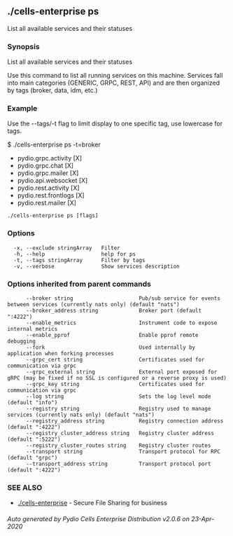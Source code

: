 ## ./cells-enterprise ps

List all available services and their statuses

### Synopsis

List all available services and their statuses

Use this command to list all running services on this machine.
Services fall into main categories (GENERIC, GRPC, REST, API) and are then
organized by tags (broker, data, idm, etc.)

### Example

Use the --tags/-t flag to limit display to one specific tag, use lowercase for tags.

$ ./cells-enterprise ps -t=broker

- pydio.grpc.activity   [X]
- pydio.grpc.chat       [X]
- pydio.grpc.mailer     [X]
- pydio.api.websocket   [X]
- pydio.rest.activity   [X]
- pydio.rest.frontlogs  [X]
- pydio.rest.mailer     [X]



```
./cells-enterprise ps [flags]
```

### Options

```
  -x, --exclude stringArray   Filter
  -h, --help                  help for ps
  -t, --tags stringArray      Filter by tags
  -v, --verbose               Show services description
```

### Options inherited from parent commands

```
      --broker string                     Pub/sub service for events between services (currently nats only) (default "nats")
      --broker_address string             Broker port (default ":4222")
      --enable_metrics                    Instrument code to expose internal metrics
      --enable_pprof                      Enable pprof remote debugging
      --fork                              Used internally by application when forking processes
      --grpc_cert string                  Certificates used for communication via grpc
      --grpc_external string              External port exposed for gRPC (may be fixed if no SSL is configured or a reverse proxy is used)
      --grpc_key string                   Certificates used for communication via grpc
      --log string                        Sets the log level mode (default "info")
      --registry string                   Registry used to manage services (currently nats only) (default "nats")
      --registry_address string           Registry connection address (default ":4222")
      --registry_cluster_address string   Registry cluster address (default ":5222")
      --registry_cluster_routes string    Registry cluster routes
      --transport string                  Transport protocol for RPC (default "grpc")
      --transport_address string          Transport protocol port (default ":4222")
```

### SEE ALSO

* [./cells-enterprise](./cells-enterprise)	 - Secure File Sharing for business

###### Auto generated by Pydio Cells Enterprise Distribution v2.0.6 on 23-Apr-2020
